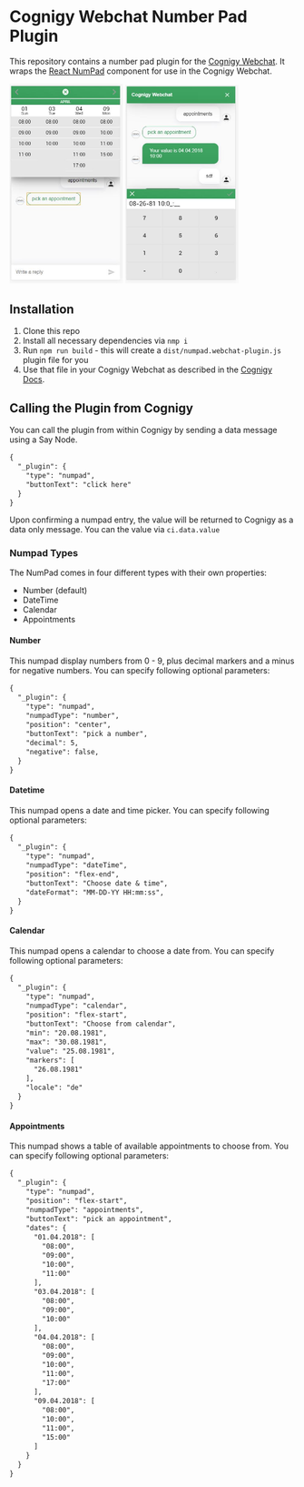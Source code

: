 # Cognigy Webchat Number Pad Plugin
This repository contains a number pad plugin for the [Cognigy Webchat](https://github.com/Cognigy/WebchatWidget).
It wraps the [React NumPad](https://www.npmjs.com/package/react-numpad) component for use in the Cognigy Webchat.

<img src="./assets/appointments.JPG" alt="Image" width="200" />
<img src="./assets/numpad.JPG" alt="Image" width="200" />

## Installation

1. Clone this repo
2. Install all necessary dependencies via `nmp i`
3. Run `npm run build` - this will create a `dist/numpad.webchat-plugin.js` plugin file for you
4. Use that file in your Cognigy Webchat as described in the [Cognigy Docs](https://docs.cognigy.com/docs/using-additional-webchat-plugins).

## Calling the Plugin from Cognigy
You can call the plugin from within Cognigy by sending a data message using a Say Node.

```
{
  "_plugin": {
    "type": "numpad",
    "buttonText": "click here"
  }
}
```

Upon confirming a numpad entry, the value will be returned to Cognigy as a data only message. You can the value via `ci.data.value`

### Numpad Types
The NumPad comes in four different types with their own properties:

- Number (default)
- DateTime
- Calendar
- Appointments

#### Number
This numpad display numbers from 0 - 9, plus decimal markers and a minus for negative numbers. You can specify following optional parameters:

```
{
  "_plugin": {
    "type": "numpad",
    "numpadType": "number",
    "position": "center",
    "buttonText": "pick a number",
    "decimal": 5,
    "negative": false,
  }
}
```

#### Datetime
This numpad opens a date and time picker. You can specify following optional parameters:

```
{
  "_plugin": {
    "type": "numpad",
    "numpadType": "dateTime",
    "position": "flex-end",
    "buttonText": "Choose date & time",
    "dateFormat": "MM-DD-YY HH:mm:ss",
  }
}
```

#### Calendar
This numpad opens a calendar to choose a date from. You can specify following optional parameters:

```
{
  "_plugin": {
    "type": "numpad",
    "numpadType": "calendar",
    "position": "flex-start",
    "buttonText": "Choose from calendar",
    "min": "20.08.1981",
    "max": "30.08.1981",
    "value": "25.08.1981",
    "markers": [
      "26.08.1981"
    ],
    "locale": "de"
  }
}
```

#### Appointments
This numpad shows a table of available appointments to choose from. You can specify following optional parameters:

```
{
  "_plugin": {
    "type": "numpad",
    "position": "flex-start",
    "numpadType": "appointments",
    "buttonText": "pick an appointment",
    "dates": {
      "01.04.2018": [
        "08:00",
        "09:00",
        "10:00",
        "11:00"
      ],
      "03.04.2018": [
        "08:00",
        "09:00",
        "10:00"
      ],
      "04.04.2018": [
        "08:00",
        "09:00",
        "10:00",
        "11:00",
        "17:00"
      ],
      "09.04.2018": [
        "08:00",
        "10:00",
        "11:00",
        "15:00"
      ]
    }
  }
}
```

